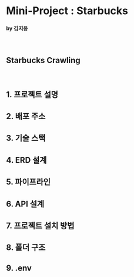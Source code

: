 # Mini-Project : Starbucks

#### by 김지웅

<br>

## Starbucks Crawling

<br>

## 1. 프로젝트 설명

## 2. 배포 주소

## 3. 기술 스택

## 4. ERD 설계

## 5. 파이프라인

## 6. API 설계

## 7. 프로젝트 설치 방법

## 8. 폴더 구조

## 9. .env
